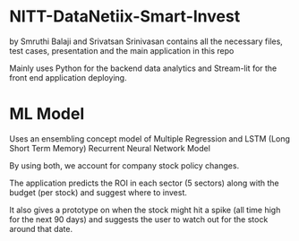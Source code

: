 # NITT-DataNetiix-Smart-Invest

by Smruthi Balaji and Srivatsan Srinivasan
contains all the necessary files, test cases, presentation and the main application in this repo


Mainly uses Python for the backend data analytics and Stream-lit for the front end application deploying.

# ML Model

Uses an ensembling concept model of Multiple Regression and LSTM (Long Short Term Memory) Recurrent Neural Network Model

By using both, we account for company stock policy changes.

The application predicts the ROI in each sector (5 sectors) along with the budget (per stock) and suggest where to invest.

It also gives a prototype on when the stock might hit a spike (all time high for the next 90 days) and suggests the user to watch out for the stock around that date.
